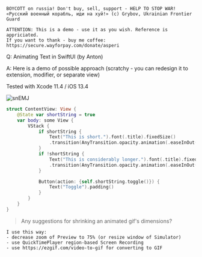 ```
BOYCOTT on russia! Don't buy, sell, support - HELP TO STOP WAR!
«Русский военный корабль, иди на хуй!» (c) Grybov, Ukrainian Frontier Guard

ATTENTION: This is a demo - use it as you wish. Reference is appriciated.
If you want to thank - buy me coffee: https://secure.wayforpay.com/donate/asperi
```

Q: Animating Text in SwiftUI (by Anton)

A: Here is a demo of possible approach (scratchy - you can redesign it to extension, modifier, or separate view)

Tested with Xcode 11.4 / iOS 13.4

![snEMJ](https://user-images.githubusercontent.com/62171579/168628992-1d1c554b-b2fc-423e-9cf8-d88ba420aca6.gif)

```swift
struct ContentView: View {
    @State var shortString = true
    var body: some View {
        VStack {
            if shortString {
                Text("This is short.").font(.title).fixedSize()
                .transition(AnyTransition.opacity.animation(.easeInOut(duration:1.0)))
            }
            if !shortString {
                Text("This is considerably longer.").font(.title).fixedSize()
                .transition(AnyTransition.opacity.animation(.easeInOut(duration:1.0)))
            }

            Button(action: {self.shortString.toggle()}) {
                Text("Toggle").padding()
            }
        }
    }
}
```

> Any suggestions for shrinking an animated gif's dimensions? 

    I use this way:
    - decrease zoom of Preview to 75% (or resize window of Simulator)
    - use QuickTimePlayer region-based Screen Recording
    - use https://ezgif.com/video-to-gif for converting to GIF

